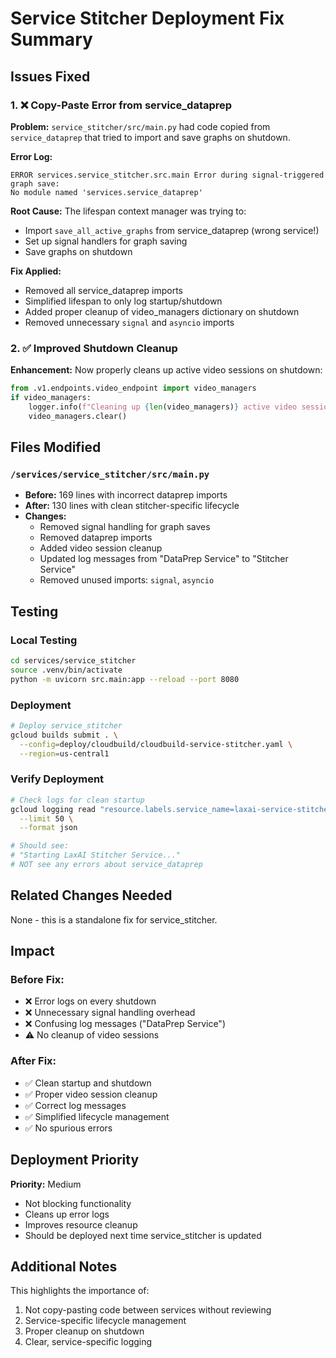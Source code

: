# Service Stitcher Deployment Fix Summary

## Issues Fixed

### 1. ❌ Copy-Paste Error from service_dataprep
**Problem:** `service_stitcher/src/main.py` had code copied from `service_dataprep` that tried to import and save graphs on shutdown.

**Error Log:**
```
ERROR services.service_stitcher.src.main Error during signal-triggered graph save: 
No module named 'services.service_dataprep'
```

**Root Cause:** The lifespan context manager was trying to:
- Import `save_all_active_graphs` from service_dataprep (wrong service!)
- Set up signal handlers for graph saving
- Save graphs on shutdown

**Fix Applied:**
- Removed all service_dataprep imports
- Simplified lifespan to only log startup/shutdown
- Added proper cleanup of video_managers dictionary on shutdown
- Removed unnecessary `signal` and `asyncio` imports

### 2. ✅ Improved Shutdown Cleanup
**Enhancement:** Now properly cleans up active video sessions on shutdown:
```python
from .v1.endpoints.video_endpoint import video_managers
if video_managers:
    logger.info(f"Cleaning up {len(video_managers)} active video sessions...")
    video_managers.clear()
```

## Files Modified

### `/services/service_stitcher/src/main.py`
- **Before:** 169 lines with incorrect dataprep imports
- **After:** 130 lines with clean stitcher-specific lifecycle
- **Changes:**
  - Removed signal handling for graph saves
  - Removed dataprep imports
  - Added video session cleanup
  - Updated log messages from "DataPrep Service" to "Stitcher Service"
  - Removed unused imports: `signal`, `asyncio`

## Testing

### Local Testing
```bash
cd services/service_stitcher
source .venv/bin/activate
python -m uvicorn src.main:app --reload --port 8080
```

### Deployment
```bash
# Deploy service_stitcher
gcloud builds submit . \
  --config=deploy/cloudbuild/cloudbuild-service-stitcher.yaml \
  --region=us-central1
```

### Verify Deployment
```bash
# Check logs for clean startup
gcloud logging read "resource.labels.service_name=laxai-service-stitcher" \
  --limit 50 \
  --format json

# Should see:
# "Starting LaxAI Stitcher Service..."
# NOT see any errors about service_dataprep
```

## Related Changes Needed

None - this is a standalone fix for service_stitcher.

## Impact

### Before Fix:
- ❌ Error logs on every shutdown
- ❌ Unnecessary signal handling overhead
- ❌ Confusing log messages ("DataPrep Service")
- ⚠️ No cleanup of video sessions

### After Fix:
- ✅ Clean startup and shutdown
- ✅ Proper video session cleanup
- ✅ Correct log messages
- ✅ Simplified lifecycle management
- ✅ No spurious errors

## Deployment Priority

**Priority:** Medium
- Not blocking functionality
- Cleans up error logs
- Improves resource cleanup
- Should be deployed next time service_stitcher is updated

## Additional Notes

This highlights the importance of:
1. Not copy-pasting code between services without reviewing
2. Service-specific lifecycle management
3. Proper cleanup on shutdown
4. Clear, service-specific logging
